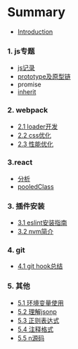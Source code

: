 # Summary

* [Introduction](./README.md)

### 1. js专题
  * [js记录](./js/index.md)
  * [prototype及原型链](./js/proto.md)
  * promise
  * [inherit](./js/inherit.md)

### 2. webpack

* [2.1 loader开发]()
* [2.2 css优化]()
* [2.3 性能优化]()

### 3.react
* [分析](./react/reactFromSources.md)
* [pooledClass](./react/pooledClass.md)

### 3. 插件安装

* [3.1 eslint安装指南](./plugins/eslint.md)
* [3.2 nvm简介]()

### 4. git
* [4.1 git hook总结]()

### 5. 其他
* [5.1 环境变量使用](./others/path.md)
* [5.2 理解jsonp](./others/jsonp.md)
* [5.3 正则表达式](./others/regExp.md)
* [5.4 注释格式](./others/format.md)
* [5.5 n源码](./others/n.md)

